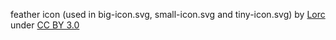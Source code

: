 feather icon (used in big-icon.svg, small-icon.svg and tiny-icon.svg) by [Lorc](https://lorcblog.blogspot.com/) under [CC BY 3.0](http://creativecommons.org/licenses/by/3.0/)
